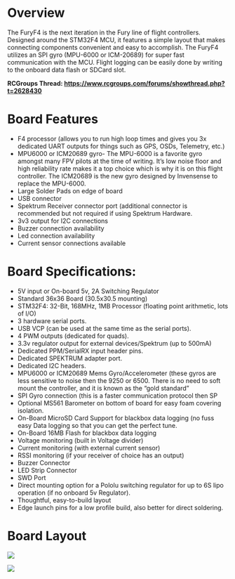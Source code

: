 # **Overview**

The FuryF4 is the next iteration in the Fury line of flight controllers. Designed around the STM32F4 MCU, it features a simple layout that makes connecting components convenient and easy to accomplish. The FuryF4 utilizes an SPI gyro (MPU-6000 or ICM-20689) for super fast communication with the MCU. Flight logging can be easily done by writing to the onboard data flash or SDCard slot.

**RCGroups Thread: https://www.rcgroups.com/forums/showthread.php?t=2628430**

# **Board Features**

- F4 processor (allows you to run high loop times and gives you 3x dedicated UART outputs
  for things such as GPS, OSDs, Telemetry, etc.)
- MPU6000 or ICM20689 gyro- The MPU-6000 is a favorite gyro amongst many FPV pilots at the time of writing. It’s
  low noise floor and high reliability rate makes it a top choice which is why it is on this flight
  controller. The ICM20689 is the new gyro designed by Invensense to replace the MPU-6000.
- Large Solder Pads on edge of board
- USB connector
- Spektrum Receiver connector port (additional connector is recommended but not required
  if using Spektrum Hardware.
- 3v3 output for I2C connections
- Buzzer connection availability
- Led connection availability
- Current sensor connections available

# **Board Specifications:**

- 5V input or On-board 5v, 2A Switching Regulator
- Standard 36x36 Board (30.5x30.5 mounting)
- STM32F4: 32-Bit, 168MHz, 1MB Processor (floating point arithmetic, lots of I/O)
- 3 hardware serial ports.
- USB VCP (can be used at the same time as the serial ports).
- 4 PWM outputs (dedicated for quads).
- 3.3v regulator output for external devices/Spektrum (up to 500mA)
- Dedicated PPM/SerialRX input header pins.
- Dedicated SPEKTRUM adapter port.
- Dedicated I2C headers.
- MPU6000 or ICM20689 Mems Gyro/Accelerometer (these gyros are less sensitive to noise then the 9250
  or 6500. There is no need to soft mount the controller, and it is known as the “gold
  standard”
- SPI Gyro connection (this is a faster communication protocol then SP
- Optional MS561 Barometer on bottom of board for easy foam covering isolation.
- On-Board MicroSD Card Support for blackbox data logging (no fuss easy Data logging so that you can get the perfect tune.
- On-Board 16MB Flash for blackbox data logging
- Voltage monitoring (built in Voltage divider)
- Current monitoring (with external current sensor)
- RSSI monitoring (if your receiver of choice has an output)
- Buzzer Connector
- LED Strip Connector
- SWD Port
- Direct mounting option for a Pololu switching regulator for up to 6S lipo operation (if no onboard 5v Regulator).
- Thoughtful, easy-to-build layout
- Edge launch pins for a low profile build, also better for direct soldering.

# **Board Layout**

![](http://i.imgur.com/oTEpDBK.jpg)

![](http://i.imgur.com/25HUK2C.jpg)
